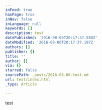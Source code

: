 ```yaml
---
inFeed: true
hasPage: true
inNav: false
inLanguage: null
keywords: []
description: test
datePublished: '2016-08-06T20:17:37.588Z'
dateModified: '2016-08-06T20:17:37.107Z'
authors: []
publisher: {}
title: ''
author: []
via: {}
starred: false
sourcePath: _posts/2016-08-06-test.md
url: test/index.html
_type: Article

---
```

test